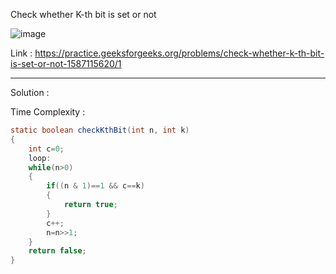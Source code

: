 Check whether K-th bit is set or not 

![image](https://user-images.githubusercontent.com/23376002/170078006-f5321d5b-a5e0-4fdd-9abb-a8c1fe101ae6.png)


Link : https://practice.geeksforgeeks.org/problems/check-whether-k-th-bit-is-set-or-not-1587115620/1


-------------------------------------------------------------------------------------------------------------------------------------------------------


Solution :

Time Complexity :


```java
static boolean checkKthBit(int n, int k)
{
    int c=0;
    loop:
    while(n>0)
    {
        if((n & 1)==1 && c==k)
        {
            return true;
        }
        c++;
        n=n>>1;
    }
    return false;
}
```



